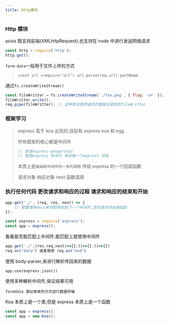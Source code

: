 ```yaml
---
title: Http模块
---
```


### Http 模块

axios 既支持前端(XMLhttpRequest),也支持在 node 中进行发送网络请求

```js
const http = require('http');
http.get();
```

`form-data`一般用于文件上传的方式

> `const url =require(‘url’) url.parse(req.url).pathName`

通过`fs.createWriteStream()`

```js
const fileWritter = fs.createWriteStream('./foo.png', { flag: 'a+' });
fileWritter.write();
req.pipe(fileWritter); // 这种情况是把请求的数据全部放到fileWritter
```

### 框架学习

> express 高于 koa 出现的,目前有 express koa 和 egg
>
> 所有框架的核心都是中间件
>
> ```js
> // 安装express-gengerator
> // 使用express 命令行 来创建一个express 项目
> ```
>
> 本质上是`路由和中间件的一系列调用` 传给 express 的一个回调函数
>
> 请求对象 响应对象 next 函数调用

### 执行任何代码 更改请求和响应的过程 请求和响应的结束和开始

```js
app.get('./', (req, res, next) => {
	// 需要使用next来将控制权给下一个中间件,否则请求将会被挂起
});
```

```js
const express = require('express');
const app = express();
```

看看是否能匹配上中间件,能匹配上就使用中间件

```js
app.get('./',(res,req,next)=>{},()=>{},()=>{})
req.on("data") 或者使用 req.on("end")
```

使用 body-parser,来进行解析传回来的数据

`app.use(express.json())`

使用多种解析中间件,保证结果可用

`formdata 类似表单的方式进行数据传输`

Koa 本质上是一个类,但是 express 本质上是一个函数

```js
const app = express();
const app = new Koa();
```
